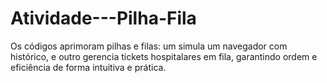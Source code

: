# Atividade---Pilha-Fila
Os códigos aprimoram pilhas e filas: um simula um navegador com histórico, e outro gerencia tickets hospitalares em fila, garantindo ordem e eficiência de forma intuitiva e prática. 
